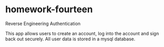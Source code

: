 # homework-fourteen
Reverse Engineering Authentication

This app allows users to create an account, log into the account and sign back out securely. All user data is stored in a mysql database.


